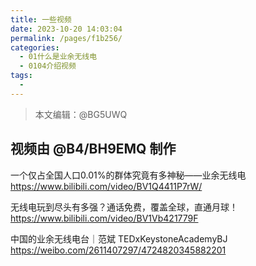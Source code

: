 ```yaml
---
title: 一些视频
date: 2023-10-20 14:03:04
permalink: /pages/f1b256/
categories:
  - 01什么是业余无线电
  - 0104介绍视频
tags:
  - 
---
```

> 本文编辑：@BG5UWQ  

## 视频由 @B4/BH9EMQ 制作

一个仅占全国人口0.01%的群体究竟有多神秘——业余无线电  
https://www.bilibili.com/video/BV1Q4411P7rW/

无线电玩到尽头有多强？通话免费，覆盖全球，直通月球！
https://www.bilibili.com/video/BV1Vb421779F 

中国的业余无线电台｜范斌 TEDxKeystoneAcademyBJ
https://weibo.com/2611407297/4724820345882201

